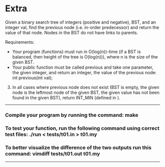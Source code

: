 # Extra 

Given a binary search tree of integers (positive and negative), BST, and an integer val, find the previous node (i.e. in-order predecessor) and return the value of that node. Nodes in the BST do not have links to parents.

Requirements:- Your program (functions) must run in O(log(n))-time (if a BST is balanced, then height of the tree is O(log(n))), where n is the size of the given BST.- Your public function must be called previous and take one parameter, the given integer, and return an integer, the value of the previous node:int previous(int val);3. In all cases where previous node does not exist (BST is empty, the given node is the leftmost node of the given BST, the given value has not been found in the given BST), return INT_MIN (defined in <climits>).

----------------------------------------------------------------------------------

### Compile your program by running the command: make
### To test your function, run the following command using correct test files: ./run < tests/t01.in > t01.my
### To better visualize the difference of the two outputs run this command: vimdiff tests/t01.out t01.my

----------------------------------------------------------------------------------





